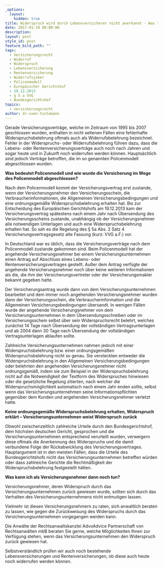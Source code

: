 ```yaml
---
_options:
  layout:
    hidden: true
title: Widerspruch wird durch Lebensversicherer nicht anerkannt - Was tun?
date: 2017-01-19 00:00:00
description:
layout: post
style_id: post
feature_bild_path: ""
tags:
  - Versicherungsrecht
  - Widerruf
  - Widerspruch
  - Lebensversicherung
  - Rentenversicherung
  - Widerrufsjoker
  - Policenmodell
  - Europäischer Gerichtshof
  - 19.12.2013
  - § 5 a VVG
  - Bundesgerichtshof
topics:
  - versicherungsrecht
author: dr-sven-tintemann
---
```



Gerade Versicherungsverträge, welche im Zeitraum von 1995 bis 2007 geschlossen wurden, enthalten in nicht seltenen Fällen eine fehlerhafte Widerspruchsbelehrung oftmals auch als Widerrufsbelehrung bezeichnet. Fehler in der Widerspruchs- oder Widerrufsbelehrung führen dazu, dass die Lebens- oder Rentenversicherungsverträge auch noch nach Jahren und sogar heute und in Zukunft noch widerrufen werden können. Hauptsächlich sind jedoch Verträge betroffen, die im so genannten Policenmodell abgeschlossen wurden.

**Was bedeutet Policenmodell und wie wurde die Versicherung im Wege des Policenmodell abgeschlossen?**

Nach dem Policenmodell kommt der Versicherungsvertrag erst zustande, wenn der Versicherungsnehmer den Versicherungsschein, die Verbraucherinformationen, die Allgemeinen Versicherungsbedingungen und eine ordnungsgemäße Widerspruchsbelehrung erhalten hat. Bis zur Entscheidung des Europäischen Gerichtshofs am 19.12.2013 kam der Versicherungsvertrag spätestens nach einem Jahr nach Übersendung des Versicherungsscheins zustande, unabhängig ob der Versicherungsnehmer alle notwendigen Unterlagen und auch eine Widerspruchsbelehrung erhalten hat. So sah es die Regelung des § 5a Abs. 2 Satz 4 Versicherungsvertragsgesetz alte Fassung (kurz: VVG a.F.) vor.

In Deutschland war es üblich, dass die Versicherungsverträge nach dem Policenmodell zustande gekommen sind. Beim Policenmodell hat der angehende Versicherungsnehmer bei einem Versicherungsunternehmen einen Antrag auf Abschluss eines Lebens- oder Rentenversicherungsvertrages gestellt. Außer dem Antrag verfügte der angehende Versicherungsnehmer noch über keine weiteren Informationen als die, die ihm der Versicherungsvertreter oder der Versicherungsmakler bekannt gegeben hatte.

Der Versicherungsantrag wurde dann von dem Versicherungsunternehmen bearbeitet und dem immer noch angehenden Versicherungsnehmer wurden dann der Versicherungsschein, die Verbraucherinformation und die Allgemeinen Versicherungsbedingungen übersandt. In wenigen Fällen wurde der angehende Versicherungsnehmer von dem Versicherungsunternehmen in dem Übersendungsschreiben oder im Versicherungsschein selbst über sein Widerspruchsrecht belehrt, welches zunächst 14 Tage nach Übersendung der vollständigen Vertragsunterlagen und ab 2004 dann 30 Tage nach Übersendung der vollständigen Vertragsunterlagen ablaufen sollte.

Zahlreiche Versicherungsunternehmen nahmen jedoch mit einer Widerspruchsbelehrung bzw. einer ordnungsgemäßen Widerspruchsbelehrung nicht so genau. Sie versteckten entweder die Widerspruchsbelehrung in den Allgemeinen Versicherungsbedingungen oder belehrten den angehenden Versicherungsnehmer nicht ordnungsgemäß, indem sie zum Beispiel in der Widerspruchsbelehrung nicht auf die Notwendigkeit der Textform des Widerspruches hinwiesen oder die gesetzliche Regelung zitierten, nach welcher die Widerspruchsmöglichkeit automatisch nach einem Jahr enden sollte, selbst wenn das Versicherungsunternehmen seine Informationspflichten gegenüber dem Kunden und angehenden Versicherungsnehmer verletzt hatte.

**Keine ordnungsgemäße Widerspruchsbelehrung erhalten, Widerspruch erklärt – Versicherungsunternehmen weist Widerspruch zurück**

Obwohl zwischenzeitlich zahlreiche Urteile durch den Bundesgerichtshof, dem höchsten deutschen Gericht, gesprochen und die Versicherungsunternehmen entsprechend verurteilt wurden, verweigern diese oftmals die Anerkennung des Widerspruchs und die damit verbundene Folge der Rückabwicklung des Versicherungsvertrages. Hauptargument ist in den meisten Fällen, dass die Urteile des Bundesgerichtshofs nicht das Versicherungsunternehmen betreffen würden oder dass zahlreiche Gerichte die Rechtmäßigkeit der Widerspruchsbelehrung festgestellt hätten.

**Was kann ich als Versicherungsnehmer dann noch tun?**

Versicherungsnehmer, deren Widerspruch durch das Versicherungsunternehmen zurück gewiesen wurde, sollten sich durch das Verhalten des Versicherungsunternehmens nicht entmutigen lassen.

Vielmehr ist diesen Versicherungsnehmern zu raten, sich anwaltlich beraten zu lassen, wie gegen die Zurückweisung des Widerspruchs durch das Versicherungsunternehmen vorgegangen werden kann.

Die Anwälte der Rechtsanwaltskanzlei AdvoAdvice Partnerschaft von Rechtsanwälten mbB beraten Sie gerne, welche Möglichkeiten Ihnen zur Verfügung stehen, wenn das Versicherungsunternehmen den Widerspruch zurück gewiesen hat.

Selbstverständlich prüfen wir auch noch bestehende Lebensversicherungen und Rentenversicherungen, ob diese auch heute noch widerrufen werden können.